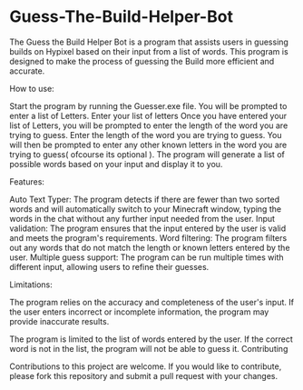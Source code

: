 # Guess-The-Build-Helper-Bot
The Guess the Build Helper Bot is a program that assists users in guessing builds on Hypixel based on their input from a list of words. This program is designed to make the process of guessing the Build more efficient and accurate.

How to use:

Start the program by running the Guesser.exe file.
You will be prompted to enter a list of Letters. Enter your list of letters
Once you have entered your list of Letters, you will be prompted to enter the length of the word you are trying to guess.
Enter the length of the word you are trying to guess.
You will then be prompted to enter any other known letters in the word you are trying to guess( ofcourse its optional ).
The program will generate a list of possible words based on your input and display it to you.


Features:


Auto Text Typer:
The program detects if there are fewer than two sorted words and will automatically switch to your Minecraft window, typing the words in the chat without any further input needed from the user.
Input validation:
The program ensures that the input entered by the user is valid and meets the program's requirements.
Word filtering:
The program filters out any words that do not match the length or known letters entered by the user.
Multiple guess support:
The program can be run multiple times with different input, allowing users to refine their guesses.


Limitations:


The program relies on the accuracy and completeness of the user's input. If the user enters incorrect or incomplete information, the program may provide inaccurate results.


The program is limited to the list of words entered by the user. If the correct word is not in the list, the program will not be able to guess it.
Contributing


Contributions to this project are welcome. If you would like to contribute, please fork this repository and submit a pull request with your changes.
